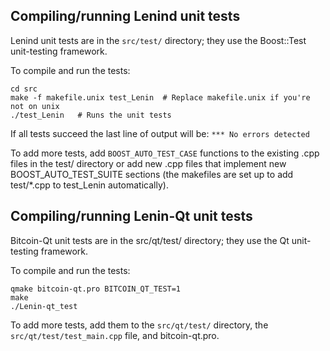 Compiling/running Lenind unit tests
------------------------------------

Lenind unit tests are in the `src/test/` directory; they
use the Boost::Test unit-testing framework.

To compile and run the tests:

	cd src
	make -f makefile.unix test_Lenin  # Replace makefile.unix if you're not on unix
	./test_Lenin   # Runs the unit tests

If all tests succeed the last line of output will be:
`*** No errors detected`

To add more tests, add `BOOST_AUTO_TEST_CASE` functions to the existing
.cpp files in the test/ directory or add new .cpp files that
implement new BOOST_AUTO_TEST_SUITE sections (the makefiles are
set up to add test/*.cpp to test_Lenin automatically).


Compiling/running Lenin-Qt unit tests
---------------------------------------

Bitcoin-Qt unit tests are in the src/qt/test/ directory; they
use the Qt unit-testing framework.

To compile and run the tests:

	qmake bitcoin-qt.pro BITCOIN_QT_TEST=1
	make
	./Lenin-qt_test

To add more tests, add them to the `src/qt/test/` directory,
the `src/qt/test/test_main.cpp` file, and bitcoin-qt.pro.
